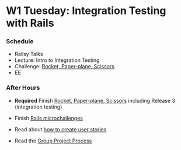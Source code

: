 # W1 Tuesday: Integration Testing with Rails

### Schedule

- Railsy Talks
- Lecture: Intro to Integration Testing
- Challenge: [Rocket, Paper-plane, Scissors](../../../../rocket-paperplane-scissors-challenge)
- EE

### After Hours

- **Required** Finish [Rocket, Paper-plane, Scissors](../../../../rocket-paperplane-scissors-challenge) including Release 3 (integration testing)
- Finish [Rails microchallenges](../microchallenges/rails-microchallenges.md)

- Read about [how to create user stories](http://techportal.inviqa.com/2011/07/19/how-to-create-user-stories/)
- Read the [Group Project Process](../resources/group_project_process.md)
